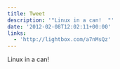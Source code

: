 ```yaml
---
title: Tweet
description: '"Linux in a can!  "'
date: '2012-02-08T12:02:11+00:00'
links:
  - 'http://lightbox.com/a7nMsQz'
---
```

Linux in a can!  
